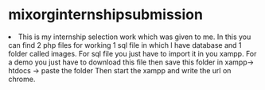 # mixorginternshipsubmission
<li>
This is my internship selection work which was given to me.
In this you can find 2 php files for working 1 sql file in which I have database and 1 folder called images.
For sql file you just have to import it in you xampp.
For a demo you just have to download this file then save this folder in xampp-> htdocs -> paste the folder
Then start the xampp and write the url on chrome.
  </li>
